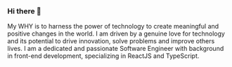 ### Hi there 👋

My WHY is to harness the power of technology to create meaningful and positive changes in the world. I am driven by a genuine love for technology and its potential to drive innovation, solve problems and improve others lives. I am a dedicated and passionate Software Engineer with background in front-end development, specializing in ReactJS and TypeScript.

<!--
**Mariano1994/Mariano1994** is a ✨ _special_ ✨ repository because its `README.md` (this file) appears on your GitHub profile.

Here are some ideas to get you started:

- 🔭 I’m currently working on ...
- 🌱 I’m currently learning ...
- 👯 I’m looking to collaborate on ...
- 🤔 I’m looking for help with ...
- 💬 Ask me about ...
- 📫 How to reach me: ...
- 😄 Pronouns: ...
- ⚡ Fun fact: ...
-->

